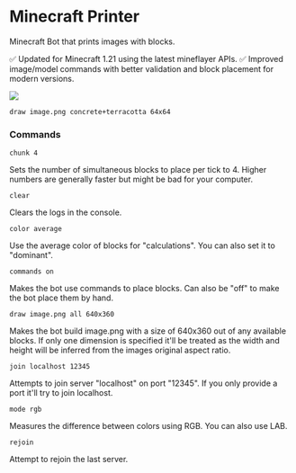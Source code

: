 # Minecraft Printer
Minecraft Bot that prints images with blocks.

✅ Updated for Minecraft 1.21 using the latest mineflayer APIs.
✅ Improved image/model commands with better validation and block placement for modern versions.

![](https://raw.githubusercontent.com/MakkusuOtaku/mc-printer/main/examples/shrek.png)

```
draw image.png concrete+terracotta 64x64
```


### Commands

```
chunk 4
```
Sets the number of simultaneous blocks to place per tick to 4. Higher numbers are generally faster but might be bad for your computer.

```
clear
```
Clears the logs in the console.

```
color average
```
Use the average color of blocks for "calculations". You can also set it to "dominant". 

```
commands on
```
Makes the bot use commands to place blocks. Can also be "off" to make the bot place them by hand.

```
draw image.png all 640x360
```
Makes the bot build image.png with a size of 640x360 out of any available blocks. If only one dimension is specified it'll be treated as the width and height will be inferred from the images original aspect ratio.

```
join localhost 12345
```
Attempts to join server "localhost" on port "12345". If you only provide a port it'll try to join localhost.

```
mode rgb
```
Measures the difference between colors using RGB. You can also use LAB.

```
rejoin
```
Attempt to rejoin the last server.

